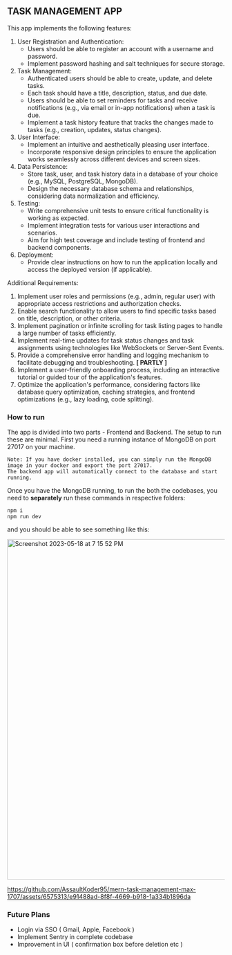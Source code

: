 ## TASK MANAGEMENT APP

This app implements the following features:

1. User Registration and Authentication:
   - Users should be able to register an account with a username and password.
   - Implement password hashing and salt techniques for secure storage.
2. Task Management:
   - Authenticated users should be able to create, update, and delete tasks.
   - Each task should have a title, description, status, and due date.
   - Users should be able to set reminders for tasks and receive notifications (e.g., via
     email or in-app notifications) when a task is due.
   - Implement a task history feature that tracks the changes made to tasks (e.g.,
     creation, updates, status changes).
3. User Interface:
   - Implement an intuitive and aesthetically pleasing user interface.
   - Incorporate responsive design principles to ensure the application works seamlessly
     across different devices and screen sizes.
4. Data Persistence:
   - Store task, user, and task history data in a database of your choice (e.g., MySQL,
     PostgreSQL, MongoDB).
   - Design the necessary database schema and relationships, considering data
     normalization and efficiency.
5. Testing:
   - Write comprehensive unit tests to ensure critical functionality is working as
     expected.
   - Implement integration tests for various user interactions and scenarios.
   - Aim for high test coverage and include testing of frontend and backend components.
6. Deployment:
   - Provide clear instructions on how to run the application locally and access the
     deployed version (if applicable).

Additional Requirements:

1. Implement user roles and permissions (e.g., admin, regular user) with appropriate access
   restrictions and authorization checks.
2. Enable search functionality to allow users to find specific tasks based on title, description, or
   other criteria.
3. Implement pagination or infinite scrolling for task listing pages to handle a large number of
   tasks efficiently.
4. Implement real-time updates for task status changes and task assignments using
   technologies like WebSockets or Server-Sent Events.
5. Provide a comprehensive error handling and logging mechanism to facilitate debugging and
   troubleshooting. **[ PARTLY ]**
6. Implement a user-friendly onboarding process, including an interactive tutorial or guided
   tour of the application's features.
7. Optimize the application's performance, considering factors like database query
   optimization, caching strategies, and frontend optimizations (e.g., lazy loading, code
   splitting).

### How to run

The app is divided into two parts - Frontend and Backend.
The setup to run these are minimal. First you need a running instance of MongoDB on port 27017 on your machine.

```
Note: If you have docker installed, you can simply run the MongoDB image in your docker and export the port 27017.
The backend app will automatically connect to the database and start running.
```

Once you have the MongoDB running, to run the both the codebases, you need to **separately** run these commands in respective folders:

```
npm i
npm run dev
```

and you should be able to see something like this:

<img width="787" alt="Screenshot 2023-05-18 at 7 15 52 PM" src="https://github.com/AssaultKoder95/mern-task-management-max-1707/assets/6575313/4c7459d6-e800-4cf1-8af4-318e617eed1b">

https://github.com/AssaultKoder95/mern-task-management-max-1707/assets/6575313/e91488ad-8f8f-4669-b918-1a334b1896da


### Future Plans

- Login via SSO ( Gmail, Apple, Facebook )
- Implement Sentry in complete codebase
- Improvement in UI ( confirmation box before deletion etc )
